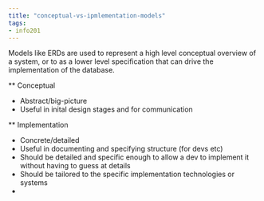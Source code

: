```yaml
---
title: "conceptual-vs-ipmlementation-models"
tags: 
- info201
---
```


Models like ERDs are used to represent a high level conceptual overview of a system, or to as a lower level specification that can drive the implementation of the database.

** Conceptual

- Abstract/big-picture
- Useful in inital design stages and for communication

** Implementation

- Concrete/detailed
- Useful in documenting and specifying structure (for devs etc)
- Should be detailed and specific enough to allow a dev to implement it without having to guess at details
- Should be tailored to the specific implementation technologies or systems
- 